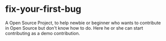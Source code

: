 # fix-your-first-bug
A Open Source Project, to help newbie or beginner who wants to contribute in Open Source but don't know how to do. Here he or she can start contributing as a demo contribution.
